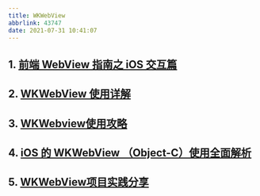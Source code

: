 ```yaml
---
title: WKWebView
abbrlink: 43747
date: 2021-07-31 10:41:07
---
```


## 1. [前端 WebView 指南之 iOS 交互篇](https://75.team/post/ios-webview-and-js)

## 2. [WKWebView 使用详解](https://www.jianshu.com/p/29e0d8ab91f1)

## 3. [WKWebview使用攻略](https://zhuanlan.zhihu.com/p/164502340)

## 4. [iOS 的 WKWebView （Object-C）使用全面解析](https://juejin.cn/post/6844903984944119822)

## 5. [WKWebView项目实践分享](https://www.jianshu.com/p/7557456ffc57)
